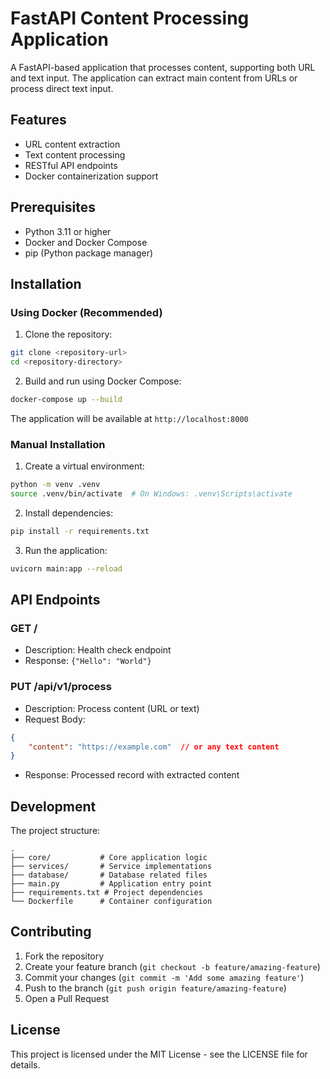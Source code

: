 # FastAPI Content Processing Application

A FastAPI-based application that processes content, supporting both URL and text input. The application can extract main content from URLs or process direct text input.

## Features

- URL content extraction
- Text content processing
- RESTful API endpoints
- Docker containerization support

## Prerequisites

- Python 3.11 or higher
- Docker and Docker Compose
- pip (Python package manager)

## Installation

### Using Docker (Recommended)

1. Clone the repository:
```bash
git clone <repository-url>
cd <repository-directory>
```

2. Build and run using Docker Compose:
```bash
docker-compose up --build
```

The application will be available at `http://localhost:8000`

### Manual Installation

1. Create a virtual environment:
```bash
python -m venv .venv
source .venv/bin/activate  # On Windows: .venv\Scripts\activate
```

2. Install dependencies:
```bash
pip install -r requirements.txt
```

3. Run the application:
```bash
uvicorn main:app --reload
```

## API Endpoints

### GET /
- Description: Health check endpoint
- Response: `{"Hello": "World"}`

### PUT /api/v1/process
- Description: Process content (URL or text)
- Request Body:
```json
{
    "content": "https://example.com"  // or any text content
}
```
- Response: Processed record with extracted content

## Development

The project structure:
```
.
├── core/           # Core application logic
├── services/       # Service implementations
├── database/       # Database related files
├── main.py         # Application entry point
├── requirements.txt # Project dependencies
└── Dockerfile      # Container configuration
```

## Contributing

1. Fork the repository
2. Create your feature branch (`git checkout -b feature/amazing-feature`)
3. Commit your changes (`git commit -m 'Add some amazing feature'`)
4. Push to the branch (`git push origin feature/amazing-feature`)
5. Open a Pull Request

## License

This project is licensed under the MIT License - see the LICENSE file for details. 